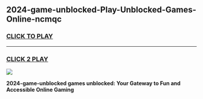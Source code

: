 
## 2024-game-unblocked-Play-Unblocked-Games-Online-ncmqc
<h3>
<a href="https://premium76.site?title=2024-game-unblocked&ref=25A">CLICK TO PLAY</a></h3>
<hr>

<h3>
<a href="https://premium76.site?title=2024-game-unblocked&ref=25A">CLICK 2 PLAY</a>
  
</h3>

<a href="https://premium76.site?title=2024-game-unblocked&ref=25A"><img src="https://clearcache.store/games.png"></a>


**2024-game-unblocked games unblocked: Your Gateway to Fun and Accessible Online Gaming**
